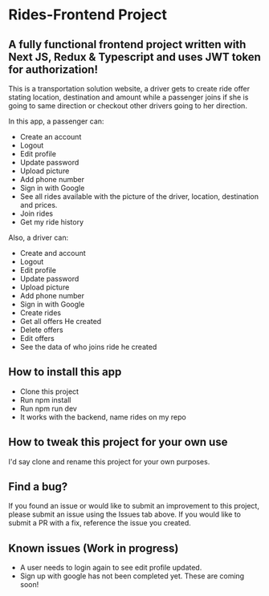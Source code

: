 # Rides-Frontend Project

## A fully functional frontend project written with Next JS, Redux & Typescript and uses JWT token for authorization!

This is a transportation solution website, a driver gets to create ride offer stating location, destination and amount while a passenger joins if she is going to same direction or checkout other drivers going to her direction.

In this app, a passenger can:

- Create an account
- Logout
- Edit profile
- Update password
- Upload picture
- Add phone number
- Sign in with Google
- See all rides available with the picture of the driver, location, destination and prices.
- Join rides
- Get my ride history

Also, a driver can:

- Create and account
- Logout
- Edit profile
- Update password
- Upload picture
- Add phone number
- Sign in with Google
- Create rides
- Get all offers He created
- Delete offers
- Edit offers
- See the data of who joins ride he created

## How to install this app

- Clone this project
- Run npm install
- Run npm run dev
- It works with the backend, name rides on my repo

## How to tweak this project for your own use

I'd say clone and rename this project for your own purposes.

## Find a bug?

If you found an issue or would like to submit an improvement to this project, please submit an issue using the Issues tab above. If you would like to submit a PR with a fix, reference the issue you created.

## Known issues (Work in progress)

- A user needs to login again to see edit profile updated.
- Sign up with google has not been completed yet.
  These are coming soon!
